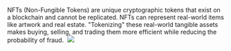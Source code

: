 
NFTs (Non-Fungible Tokens) are unique cryptographic tokens that exist on a blockchain and cannot be replicated. NFTs can represent real-world items like artwork and real estate. "Tokenizing" these real-world tangible assets makes buying, selling, and trading them more efficient while reducing the probability of fraud.
<img>
<img src="https://assets.bwbx.io/images/users/iqjWHBFdfxIU/iNdhlg_OGcdM/v1/-999x-999.gif">